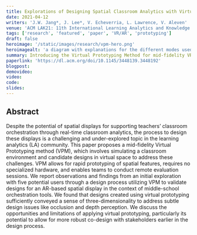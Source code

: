 ```yaml
---
title: Explorations of Designing Spatial Classroom Analytics with Virtual Prototyping
date: 2021-04-12
writers: 'J.W. Jang*, J. Lee*, V. Echeverria, L. Lawrence, V. Aleven'
venue: 'ACM LAK21: 11th International Learning Analytics and Knowledge Conference, 2021'
tags: ['research', 'featured', 'paper', 'VR/AR', 'prototyping']
draft: false
heroimage: '/static/images/research/vpm-hero.png'
heroimagealt: 'a diagram with explanations for the different modes used in this instantiation of VPM'
summary: Introducing the Virtual Prototyping Method for mid-fidelity VR creation workflows.
paperlink: 'https://dl.acm.org/doi/10.1145/3448139.3448192'
blogpost:
demovideo:
video:
code:
slides:
---
```


## Abstract

Despite the potential of spatial displays for supporting teachers’ classroom orchestration through real-time classroom analytics, the process to design these displays is a challenging and under-explored topic in the learning analytics (LA) community. This paper proposes a mid-fidelity Virtual Prototyping method (VPM), which involves simulating a classroom environment and candidate designs in virtual space to address these challenges. VPM allows for rapid prototyping of spatial features, requires no specialized hardware, and enables teams to conduct remote evaluation sessions. We report observations and findings from an initial exploration with five potential users through a design process utilizing VPM to validate designs for an AR-based spatial display in the context of middle-school orchestration tools. We found that designs created using virtual prototyping sufficiently conveyed a sense of three-dimensionality to address subtle design issues like occlusion and depth perception. We discuss the opportunities and limitations of applying virtual prototyping, particularly its potential to allow for more robust co-design with stakeholders earlier in the design process.
